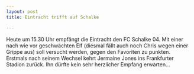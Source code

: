 ```yaml
---
layout: post
title: Eintracht trifft auf Schalke

---
```


Heute um 15.30 Uhr empfängt die Eintracht den FC Schalke 04. Mit einer nach wie vor geschwächten Elf (diesmal fällt auch noch Chris wegen einer Grippe aus) soll versucht werden, gegen den Favoriten zu punkten. Erstmals nach seinem Wechsel kehrt Jermaine Jones ins Frankfurter Stadion zurück. Ihn dürfte kein sehr herzlicher Empfang erwarten...


